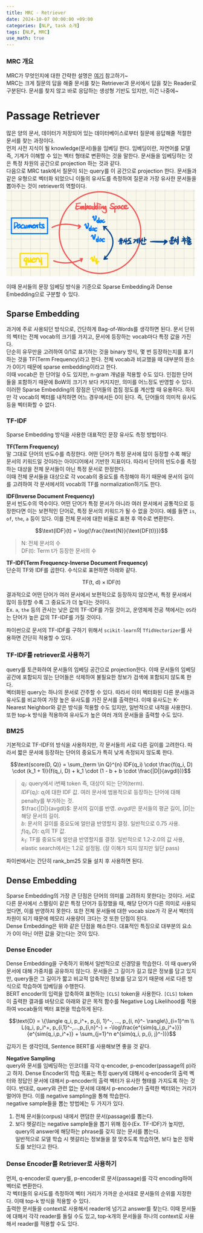 ```yaml
---
title: MRC - Retriever
date: 2024-10-07 00:00:00 +09:00
categories: [NLP, task 소개]
tags: [NLP, MRC]
use_math: true
---
```

### MRC 개요  
MRC가 무엇인지에 대한 간략한 설명은 [여기](./2024-09-30-w8.md) 참고하기~  
MRC는 크게 질문의 답을 해줄 문서를 찾는 Retriever과 문서에서 답을 찾는 Reader로 구분된다. 문서를 찾지 않고 바로 응답하는 생성형 기반도 있지만, 이건 나중에~  

# Passage Retriever  
많은 양의 문서, 데이터가 저장되어 있는 데이터베이스로부터 질문에 응답해줄 적절한 문서를 찾는 과정이다.  
먼저 사전 지식이 될 knowledge(문서)들을 임베딩 한다. 임베딩이란, 자연어를 모델 즉, 기계가 이해할 수 있는 벡터 형태로 변환하는 것을 말한다. 문서들을 임베딩하는 것은 특정 차원의 공간으로 projection 하는 것과 같다.  
다음으로 MRC task에서 질문이 되는 query를 이 공간으로 projection 한다. 문서들과 같은 유형으로 벡터화 되었으니 이들의 유사도를 측정하여 질문과 가장 유사한 문서들을 뽑아주는 것이 retriever의 역할이다.  
<img src="../assets/img/retriever.jpg" width="500">  

이때 문서들의 문장 임베딩 방식을 기준으로 Sparse Embedding과 Dense Embedding으로 구분할 수 있다.  

## Sparse Embedding  
과거에 주로 사용되던 방식으로, 간단하게 Bag-of-Words를 생각하면 된다. 문서 단위의 벡터는 전체 vocab의 크기를 가지고, 문서에 등장하는 vocab마다 특정 값을 가진다.  
단순히 유무만을 고려하여 0/1로 표기하는 것을 binary 방식, 몇 번 등장하는지를 표기하는 것을 TF(Term Frequency)라고 한다. 전체 vocab과 비교했을 때 대부분의 원소가 0이기 때문에 sparse embedding이라고 한다.  
이때 vocab은 한 단어일 수도 있지만, n-gram 개념을 적용할 수도 있다. 인접한 단어들을 포함하기 때문에 BoW의 크기가 보다 커지지만, 의미를 어느정도 반영할 수 있다.  
이러한 Sparse Embedding의 장점은 단어들의 겹침 정도를 계산할 때 유용하다. 하지만 각 vocab의 벡터를 내적하면 어느 경우에서든 0이 된다. 즉, 단어들의 의미적 유사도 등을 벡터화할 수 없다.  

### TF-IDF  
Sparse Embedding 방식을 사용한 대표적인 문장 유사도 측정 방법이다.  

**TF(Term Frequency)**  
말 그대로 단어의 빈도수를 측정한다. 어떤 단어가 특정 문서에 많이 등장할 수록 해당 문서의 키워드일 것이라는 아이디어에서 기반한 지표이다. 따라서 단어의 빈도수를 측정하는 대상을 전체 문서들이 아닌 특정 문서로 한정한다.  
이때 전체 문서들을 대상으로 각 vocab의 중요도를 측정해야 하기 때문에 문서의 길이를 고려하여 각 문서에서의 vocab의 TF를 normalization하기도 한다.  

**IDF(Inverse Document Frequency)**  
문서 빈도수의 역수이다. 어떤 단어가 특정 문서가 아니라 여러 문서에서 공통적으로 등장한다면 이는 보편적인 단어로, 특정 문서의 키워드가 될 수 없을 것이다. 예를 들면 `is`, `of`, `the`, `a` 등이 있다. 이를 전체 문서에 대한 비율로 표현 후 역수로 변환한다.  

$$\text{IDF}(t) = \log{\frac{\text{N}}{\text{DF(t)}}}$$  

> $\text{N}$: 전체 문서의 수  
$\text{DF(t)}$: Term $\text{t}$가 등장한 문서의 수  

**TF-IDF(Term Frequency-Inverse Document Frequency)**  
단순히 TF와 IDF를 곱한다. 수식으로 표현하면 아래와 같다.  

$$\text{TF(t, d)} \times \text{IDF(t)}$$

결과적으로 어떤 단어가 여러 문서에서 보편적으로 등장하지 않으면서, 특정 문서에서 많이 등장할 수록 그 중요도가 더 높다는 것이다.  
Ex. `a`, `the` 등의 관사는 낮은 값의 TF-IDF를 가질 것이고, 운영체제 전공 책에서는 `OS`라는 단어가 높은 값의 TF-IDF를 가질 것이다.  

파이썬으로 문서의 TF-IDF를 구하기 위해서 `scikit-learn`의 `TfidVectorizer`를 사용하면 간단히 적용할 수 있다.  

### TF-IDF를 retriever로 사용하기  
query를 토큰화하여 문서들의 임베딩 공간으로 projection한다. 이때 문서들의 임베딩 공간에 포함되지 않는 단어들은 삭제하여 불필요한 정보가 검색에 포함되지 않도록 한다.  
벡터화된 query는 하나의 문서로 간주할 수 있다. 따라서 이미 벡터화된 다른 문서들과 유사도를 비교하여 가장 높은 유사도를 가진 문서를 출력한다. 이때 유사도는 K-Nearest Neighbor와 같은 방식을 적용할 수도 있지만, 일반적으로 내적을 사용한다.    
또한 top-k 방식을 적용하여 유사도가 높은 여러 개의 문서들을 출력할 수도 있다.  

### BM25  
기본적으로 TF-IDF의 방식을 사용하지만, 각 문서들의 서로 다른 길이를 고려한다. 따라서 짧은 문서에 등장하는 단어의 중요도가 특히 낮게 측정되지 않도록 한다.  

$$\text{score(D, Q)} = \sum_{term \in Q}^{n} IDF(q_i) \cdot \frac{f(q_i, D) \cdot (k_1 + 1)}{f(q_i, D) + k_1 \cdot (1 - b + b \cdot \frac{|D|}{avgdl})}$$  

> $q_i$: query에서 i번째 token 즉, 대상이 되는 단어(term).  
$IDF(q_i)$: $q_i$에 대한 IDF 값. 여러 문서에 범용적으로 등장하는 단어에 대해 penalty를 부가하는 것.  
$\frac{|D|}{avgdl}$: 문서의 길이를 반영. $avgdl$은 문서들의 평균 길이, $|D|$는 해당 문서의 길이.  
$b$: 문서의 길이를 중요도에 얼만큼 반영할지 결정. 일반적으로 0.75 사용.  
$f(q_i, D)$: $q_i$의 TF 값.  
$k_1$: TF를 중요도에 얼만큼 반영할지를 결정. 일반적으로 1.2-2.0의 값 사용, elastic search에서는 1.2로 설정됨. (잘 이해가 되지 않지만 일단 pass)  

파이썬에서는 간단히 rank_bm25 모듈 설치 후 사용하면 된다.  

## Dense Embedding  
Sparse Embedding의 가장 큰 단점은 단어의 의미를 고려하지 못한다는 것이다. 서로 다른 문서에서 스펠링이 같은 특정 단어가 등장했을 때, 해당 단어가 다른 의미로 사용되었다면, 이를 반영하지 못한다. 또한 전체 문서들에 대한 vocab size가 각 문서 벡터의 차원이 되기 때문에 메모리 사용량이 크다는 것 또한 단점이 된다.  
Dense Embedding은 위와 같은 단점을 해소한다. 대표적인 특징으로 대부분의 요소가 0이 아닌 어떤 값을 갖는다는 것이 있다.  

### Dense Encoder  
Dense Embedding을 구축하기 위해서 일반적으로 신경망을 학습한다. 이 때 query와 문서에 대해 가중치를 공유하지 않는다. 문서들은 그 길이가 길고 많은 정보를 담고 있지만, query들은 그 길이가 짧고 비교적 압축적인 정보를 담고 있기 때문에 서로 다른 방식으로 학습하여 임베딩을 수행한다.  
BERT encoder의 입력을 압축하여 표현하는 `[CLS]` token을 사용한다. `[CLS]` token이 출력한 결과를 바탕으로 아래와 같은 목적 함수를 Negative Log Likelihood를 적용하여 vocab들의 벡터 표현을 학습하게 된다.  

$$\text{D} = \{\langle q_i, p_i^+, p_{i, 1}^-, ..., p_{i, n}^- \rangle\}_{i=1}^m \\
L(q_i, p_i^+, p_{i,1}^-,...,p_{i,n}^-) = -\log\frac{e^{sim(q_i,p_i^+)}}{e^{sim(q_i,p_i^+)} + \sum_{j=1}^n e^{sim(q_i, p_{i, j}^-)}}$$

갑자기 든 생각인데, Sentence BERT를 사용해보면 좋을 것 같다.  

**Negative Sampling**  
query와 문서를 임베딩하는 인코더를 각각 q-encoder, p-encoder(passage의 p)라고 하자. Dense Encoder의 학습 목표는 특정 query에 대해서 q-encoder의 출력 벡터와 정답인 문서에 대해서 p-encoder의 출력 벡터가 유사한 형태를 가지도록 하는 것이다. 반대로, query와 관련 없는 문서에 대해서 p-encoder가 출력한 벡터와는 거리가 멀어야 한다. 이를 negative sampling을 통해 학습한다.  
negative sample들을 뽑는 방법에는 두 가지가 있다.  

1. 전체 문서들(corpus) 내에서 랜덤한 문서(passage)를 뽑는다.  
2. 보다 헷갈리는 negative sample들을 뽑기 위해 점수(Ex. TF-IDF)가 높지만, query의 answer에 해당하는 phrase를 갖지 않는 문서를 뽑는다.  
일반적으로 모델 학습 시 헷갈리는 정보들을 잘 맞추도록 학습하면, 보다 높은 정확도를 보인다고 한다.  

### Dense Encoder를 Retriever로 사용하기  
먼저, q-encoder로 query를, p-encoder로 문서(passage)를 각각 encoding하여 벡터로 변환한다.  
각 벡터들의 유사도를 측정하여 벡터 거리가 가까운 순서대로 문서들의 순위를 지정한다. 이때 top-k 방식을 적용할 수 있다.  
출력한 문서들을 context로 사용해서 reader에 넘기고 answer를 찾는다. 이때 문서들에 대해서 각각 reader를 돌릴 수도 있고, top-k개의 문서들을 하나의 context로 사용해서 reader를 적용할 수도 있다.  
